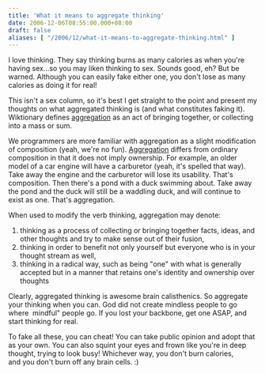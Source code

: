 ```yaml
---
title: 'What it means to aggregate thinking'
date: 2006-12-06T08:55:00.000+08:00
draft: false
aliases: [ "/2006/12/what-it-means-to-aggregate-thinking.html" ]
---
```


I love thinking. They say thinking burns as many calories as when you're having sex...so you may liken thinking to sex. Sounds good, eh? But be warned. Although you can easily fake either one, you don't lose as many calories as doing it for real!

This isn't a sex column, so it's best I get straight to the point and present my thoughts on what aggregated thinking is (and what constitutes faking it). Wiktionary defines [aggregation](http://en.wiktionary.org/wiki/aggregate) as an act of bringing together, or collecting into a mass or sum.

We programmers are more familiar with aggregation as a slight modification of composition (yeah, we're no fun). [Aggregation](http://en.wikipedia.org/wiki/Object_composition#Aggregation) differs from ordinary composition in that it does not imply ownership. For example, an older model of a car engine will have a carburetor (yeah, it's spelled that way). Take away the engine and the carburetor will lose its usability. That's composition. Then there's a pond with a duck swimming about. Take away the pond and the duck will still be a waddling duck, and will continue to exist as one. That's aggregation.

When used to modify the verb thinking, aggregation may denote:

1.  thinking as a process of collecting or bringing together facts, ideas, and other thoughts and try to make sense out of their fusion,
2.  thinking in order to benefit not only yourself but everyone who is in your thought stream as well,
3.  thinking in a radical way, such as being "one" with what is generally accepted but in a manner that retains one's identity and ownership over thoughts

Clearly, aggregated thinking is awesome brain calisthenics. So aggregate your thinking when you can. God did not create mindless people to go where  mindful" people go. If you lost your backbone, get one ASAP, and start thinking for real.

To fake all these, you can cheat! You can take public opinion and adopt that as your own. You can also squint your eyes and frown like you're in deep thought, trying to look busy! Whichever way, you don't burn calories, and you don't burn off any brain cells. :)